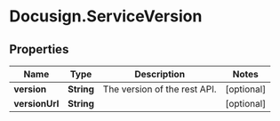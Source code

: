 # Docusign.ServiceVersion

## Properties
Name | Type | Description | Notes
------------ | ------------- | ------------- | -------------
**version** | **String** | The version of the rest API. | [optional] 
**versionUrl** | **String** |  | [optional] 


